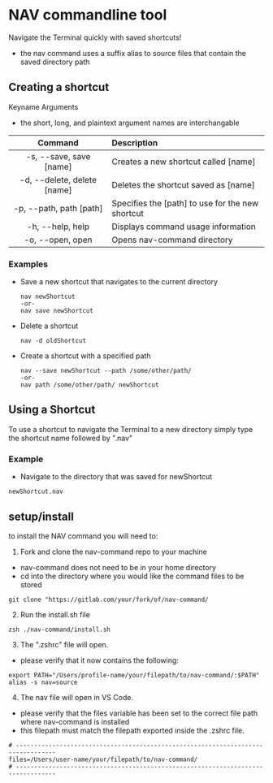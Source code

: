 # NAV commandline tool


Navigate the Terminal quickly with saved shortcuts!
  - the nav command uses a suffix alias to source files that contain the saved directory path

## Creating a shortcut


Keyname Arguments
  - the short, long, and plaintext argument names are interchangable

| Command | Description |
|:----:|:-----|
| -s, --save,   save   [name] | Creates a new shortcut called [name] |
| -d, --delete, delete [name] | Deletes the shortcut saved as [name] |
| -p, --path,   path   [path] | Specifies the [path] to use for the new shortcut |
| -h, --help,   help | Displays command usage information |
| -o, --open,   open | Opens nav-command directory |

### Examples

- Save a new shortcut that navigates to the current directory
  ```
  nav newShortcut
  -or-
  nav save newShortcut
  ```
- Delete a shortcut
  ```
  nav -d oldShortcut
  ```
- Create a shortcut with a specified path
  ```
  nav --save newShortcut --path /some/other/path/
  -or-
  nav path /some/other/path/ newShortcut
  ```

## Using a Shortcut

To use a shortcut to navigate the Terminal to a new directory
simply type the shortcut name followed by ".nav"

### Example

- Navigate to the directory that was saved for newShortcut
```
newShortcut.nav

```

## setup/install

to install the NAV command you will need to:
1. Fork and clone the nav-command repo to your machine
  - nav-command does not need to be in your home directory
  - cd into the directory where you would like the command files to be stored
  ```
  git clone "https://gitlab.com/your/fork/of/nav-command/
  ```

2. Run the install.sh file
  ```
  zsh ./nav-command/install.sh
  ```

3. The ".zshrc" file will open.
  - please verify that it now contains the following:
  ```
  export PATH="/Users/profile-name/your/filepath/to/nav-command/:$PATH"
  alias -s nav=source
  ```

4. The nav file will open in VS Code.
  - please verify that the files variable has been set to the correct file path where nav-command is installed
  - this filepath must match the filepath exported inside the .zshrc file.
  ```
  # ---------------------------------------------------------------------------------
  files=/Users/user-name/your/filepath/to/nav-command/
  # ---------------------------------------------------------------------------------
  ```
